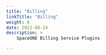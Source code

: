 ```yaml
---
title: "Billing"
linkTitle: "Billing"
weight: 6
date: 2021-08-24
description: >
    SpaceONE Billing Service Plugins

---
```


